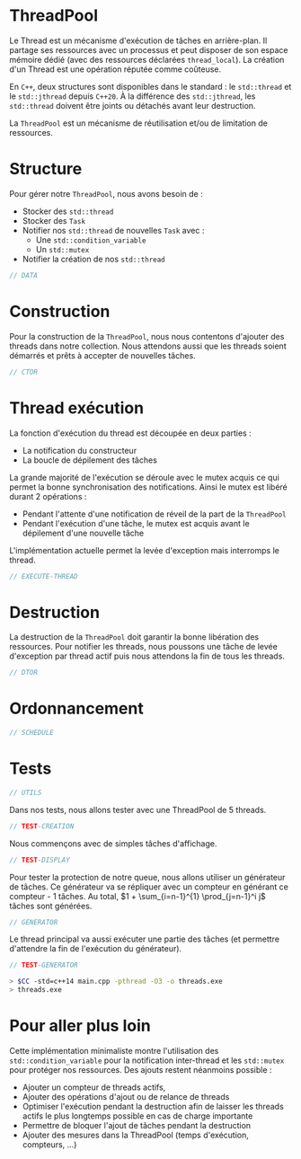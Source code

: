 # ThreadPool
Le Thread est un mécanisme d'exécution de tâches en arrière-plan. Il partage ses ressources avec un processus et peut disposer de son espace mémoire dédié (avec des ressources déclarées `thread_local`). La création d'un Thread est une opération réputée comme coûteuse.

En `C++`, deux structures sont disponibles dans le standard : le `std::thread` et le `std::jthread` depuis `C++20`.
À la différence des `std::jthread`, les `std::thread` doivent être joints ou détachés avant leur destruction.

La `ThreadPool` est un mécanisme de réutilisation et/ou de limitation de ressources.

# Structure

Pour gérer notre `ThreadPool`, nous avons besoin de :

* Stocker des `std::thread`
* Stocker des `Task`
* Notifier nos `std::thread` de nouvelles `Task` avec :
  * Une `std::condition_variable`
  * Un `std::mutex`
* Notifier la création de nos `std::thread`

```cpp
// DATA
```


# Construction

Pour la construction de la `ThreadPool`, nous nous contentons d'ajouter des threads dans notre collection. Nous attendons aussi que les threads soient démarrés et prêts à accepter de nouvelles tâches.

```cpp
// CTOR
```

# Thread exécution

La fonction d'exécution du thread est découpée en deux parties :
* La notification du constructeur
* La boucle de dépilement des tâches

La grande majorité de l'exécution se déroule avec le mutex acquis ce qui permet la bonne synchronisation des notifications. Ainsi le mutex est libéré durant 2 opérations :
* Pendant l'attente d'une notification de réveil de la part de la `ThreadPool`
* Pendant l'exécution d'une tâche, le mutex est acquis avant le dépilement d'une nouvelle tâche

L'implémentation actuelle permet la levée d'exception mais interromps le thread.

```cpp
// EXECUTE-THREAD
```

# Destruction

La destruction de la `ThreadPool` doit garantir la bonne libération des ressources. Pour notifier les threads, nous poussons une tâche de levée d'exception par thread actif puis nous attendons la fin de tous les threads.

```cpp
// DTOR
```

# Ordonnancement

```cpp
// SCHEDULE
```

# Tests

```cpp
// UTILS
```

Dans nos tests, nous allons tester avec une ThreadPool de 5 threads.

```cpp
// TEST-CREATION
```

Nous commençons avec de simples tâches d'affichage.

```cpp
// TEST-DISPLAY
```

Pour tester la protection de notre queue, nous allons utiliser un générateur de tâches. Ce générateur va se répliquer avec un compteur en générant ce compteur - 1 tâches. Au total, $1 + \sum_{i=n-1}^{1} \prod_{j=n-1}^i j$ tâches sont générées.


```cpp
// GENERATOR
```

Le thread principal va aussi exécuter une partie des tâches (et permettre d'attendre la fin de l'exécution du générateur).

```cpp
// TEST-GENERATOR
```

```bash
> $CC -std=c++14 main.cpp -pthread -O3 -o threads.exe
> threads.exe
```

# Pour aller plus loin

Cette implémentation minimaliste montre l'utilisation des `std::condition_variable` pour la notification inter-thread et les `std::mutex` pour protéger nos ressources. Des ajouts restent néanmoins possible :

* Ajouter un compteur de threads actifs,
* Ajouter des opérations d'ajout ou de relance de threads
* Optimiser l'exécution pendant la destruction afin de laisser les threads actifs le plus longtemps possible en cas de charge importante
* Permettre de bloquer l'ajout de tâches pendant la destruction
* Ajouter des mesures dans la ThreadPool (temps d'exécution, compteurs, ...)